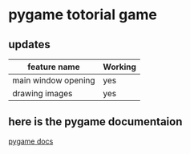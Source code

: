 # pygame totorial game

## updates

| feature name     | Working |
| ----------- | ----------- |
| main window opening      | yes   |
| drawing images   | yes        |




## here is the pygame documentaion

[pygame docs](https://www.pygame.org/docs/)
